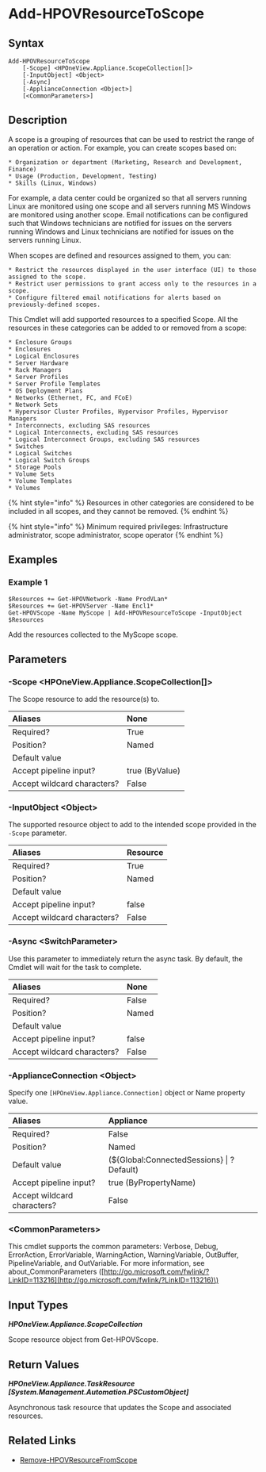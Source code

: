 ﻿---
description: Add supported resource(s) to a Scope.
---

# Add-HPOVResourceToScope

## Syntax

```text
Add-HPOVResourceToScope
    [-Scope] <HPOneView.Appliance.ScopeCollection[]>
    [-InputObject] <Object>
    [-Async]
    [-ApplianceConnection <Object>]
    [<CommonParameters>]
```

## Description

A scope is a grouping of resources that can be used to restrict the range of an operation or action. For example, you can create scopes based on:

    * Organization or department (Marketing, Research and Development, Finance)
    * Usage (Production, Development, Testing)
    * Skills (Linux, Windows)

For example, a data center could be organized so that all servers running Linux are monitored using one scope and all servers running MS Windows are monitored using another scope. Email notifications can be configured such that Windows technicians are notified for issues on the servers running Windows and Linux technicians are notified for issues on the servers running Linux.

When scopes are defined and resources assigned to them, you can:

    * Restrict the resources displayed in the user interface (UI) to those assigned to the scope.
    * Restrict user permissions to grant access only to the resources in a scope.
    * Configure filtered email notifications for alerts based on previously-defined scopes.

This Cmdlet will add supported resources to a specified Scope.  All the resources in these categories can be added to
or removed from a scope:

    * Enclosure Groups
    * Enclosures
    * Logical Enclosures
    * Server Hardware
    * Rack Managers
    * Server Profiles
    * Server Profile Templates
    * OS Deployment Plans
    * Networks (Ethernet, FC, and FCoE)
    * Network Sets
    * Hypervisor Cluster Profiles, Hypervisor Profiles, Hypervisor Managers
    * Interconnects, excluding SAS resources
    * Logical Interconnects, excluding SAS resources
    * Logical Interconnect Groups, excluding SAS resources
    * Switches
    * Logical Switches
    * Logical Switch Groups
    * Storage Pools
    * Volume Sets
    * Volume Templates
    * Volumes

{% hint style="info" %}
Resources in other categories are considered to be included in all scopes, and they cannot be removed.
{% endhint %}


{% hint style="info" %}
Minimum required privileges: Infrastructure administrator, scope administrator, scope operator
{% endhint %}

## Examples

###  Example 1 

```text
$Resources += Get-HPOVNetwork -Name ProdVLan* 
$Resources += Get-HPOVServer -Name Encl1* 
Get-HPOVScope -Name MyScope | Add-HPOVResourceToScope -InputObject $Resources
```

Add the resources collected to the MyScope scope.

## Parameters

### -Scope &lt;HPOneView.Appliance.ScopeCollection[]&gt;

The Scope resource to add the resource(s) to.

| Aliases | None |
| :--- | :--- |
| Required? | True |
| Position? | Named |
| Default value |  |
| Accept pipeline input? | true (ByValue) |
| Accept wildcard characters? | False |

### -InputObject &lt;Object&gt;

The supported resource object to add to the intended scope provided in the `-Scope` parameter.

| Aliases | Resource |
| :--- | :--- |
| Required? | True |
| Position? | Named |
| Default value |  |
| Accept pipeline input? | false |
| Accept wildcard characters? | False |

### -Async &lt;SwitchParameter&gt;

Use this parameter to immediately return the async task.  By default, the Cmdlet will wait for the task to complete.

| Aliases | None |
| :--- | :--- |
| Required? | False |
| Position? | Named |
| Default value |  |
| Accept pipeline input? | false |
| Accept wildcard characters? | False |

### -ApplianceConnection &lt;Object&gt;

Specify one `[HPOneView.Appliance.Connection]` object or Name property value.

| Aliases | Appliance |
| :--- | :--- |
| Required? | False |
| Position? | Named |
| Default value | (${Global:ConnectedSessions} &vert; ? Default) |
| Accept pipeline input? | true (ByPropertyName) |
| Accept wildcard characters? | False |

### &lt;CommonParameters&gt;

This cmdlet supports the common parameters: Verbose, Debug, ErrorAction, ErrorVariable, WarningAction, WarningVariable, OutBuffer, PipelineVariable, and OutVariable. For more information, see about\_CommonParameters \([http://go.microsoft.com/fwlink/?LinkID=113216](http://go.microsoft.com/fwlink/?LinkID=113216)\)

## Input Types

_**HPOneView.Appliance.ScopeCollection**_

Scope resource object from Get-HPOVScope.

## Return Values

_**HPOneView.Appliance.TaskResource [System.Management.Automation.PSCustomObject]**_

Asynchronous task resource that updates the Scope and associated resources.

## Related Links

* [Remove-HPOVResourceFromScope](remove-hpovresourcefromscope.md)
